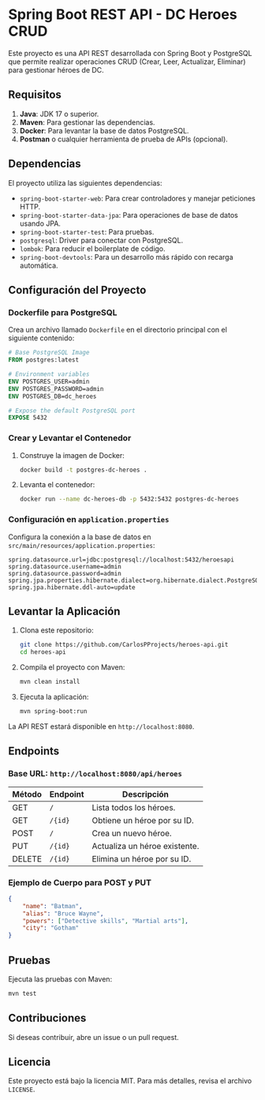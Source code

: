 # Spring Boot REST API - DC Heroes CRUD

Este proyecto es una API REST desarrollada con Spring Boot y PostgreSQL que permite realizar operaciones CRUD (Crear, Leer, Actualizar, Eliminar) para gestionar héroes de DC.

## Requisitos

1. **Java**: JDK 17 o superior.
2. **Maven**: Para gestionar las dependencias.
3. **Docker**: Para levantar la base de datos PostgreSQL.
4. **Postman** o cualquier herramienta de prueba de APIs (opcional).

## Dependencias

El proyecto utiliza las siguientes dependencias:

- `spring-boot-starter-web`: Para crear controladores y manejar peticiones HTTP.
- `spring-boot-starter-data-jpa`: Para operaciones de base de datos usando JPA.
- `spring-boot-starter-test`: Para pruebas.
- `postgresql`: Driver para conectar con PostgreSQL.
- `lombok`: Para reducir el boilerplate de código.
- `spring-boot-devtools`: Para un desarrollo más rápido con recarga automática.

## Configuración del Proyecto

### Dockerfile para PostgreSQL

Crea un archivo llamado `Dockerfile` en el directorio principal con el siguiente contenido:

```dockerfile
# Base PostgreSQL Image
FROM postgres:latest

# Environment variables
ENV POSTGRES_USER=admin
ENV POSTGRES_PASSWORD=admin
ENV POSTGRES_DB=dc_heroes

# Expose the default PostgreSQL port
EXPOSE 5432
```

### Crear y Levantar el Contenedor

1. Construye la imagen de Docker:
   ```bash
   docker build -t postgres-dc-heroes .
   ```

2. Levanta el contenedor:
   ```bash
   docker run --name dc-heroes-db -p 5432:5432 postgres-dc-heroes
   ```

### Configuración en `application.properties`

Configura la conexión a la base de datos en `src/main/resources/application.properties`:

```properties
spring.datasource.url=jdbc:postgresql://localhost:5432/heroesapi
spring.datasource.username=admin
spring.datasource.password=admin
spring.jpa.properties.hibernate.dialect=org.hibernate.dialect.PostgreSQLDialect
spring.jpa.hibernate.ddl-auto=update
```

## Levantar la Aplicación

1. Clona este repositorio:
   ```bash
   git clone https://github.com/CarlosPProjects/heroes-api.git
   cd heroes-api
   ```

2. Compila el proyecto con Maven:
   ```bash
   mvn clean install
   ```

3. Ejecuta la aplicación:
   ```bash
   mvn spring-boot:run
   ```

La API REST estará disponible en `http://localhost:8080`.

## Endpoints

### Base URL: `http://localhost:8080/api/heroes`

| Método | Endpoint        | Descripción                         |
|--------|-----------------|-------------------------------------|
| GET    | `/`             | Lista todos los héroes.             |
| GET    | `/{id}`         | Obtiene un héroe por su ID.         |
| POST   | `/`             | Crea un nuevo héroe.               |
| PUT    | `/{id}`         | Actualiza un héroe existente.       |
| DELETE | `/{id}`         | Elimina un héroe por su ID.         |

### Ejemplo de Cuerpo para POST y PUT

```json
{
    "name": "Batman",
    "alias": "Bruce Wayne",
    "powers": ["Detective skills", "Martial arts"],
    "city": "Gotham"
}
```

## Pruebas

Ejecuta las pruebas con Maven:
```bash
mvn test
```

## Contribuciones

Si deseas contribuir, abre un issue o un pull request.

## Licencia

Este proyecto está bajo la licencia MIT. Para más detalles, revisa el archivo `LICENSE`.

